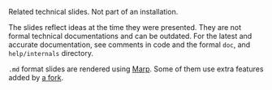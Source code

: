 Related technical slides. Not part of an installation.

The slides reflect ideas at the time they were presented. They are not formal
technical documentations and can be outdated. For the latest and accurate
documentation, see comments in code and the formal `doc`, and `help/internals`
directory.

`.md` format slides are rendered using [Marp](https://yhatt.github.io/marp/).
Some of them use extra features added by [a fork](https://github.com/quark-zju/marp).
